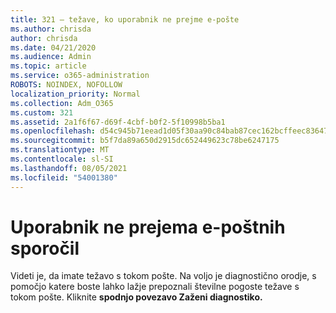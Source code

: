 ```yaml
---
title: 321 – težave, ko uporabnik ne prejme e-pošte
ms.author: chrisda
author: chrisda
ms.date: 04/21/2020
ms.audience: Admin
ms.topic: article
ms.service: o365-administration
ROBOTS: NOINDEX, NOFOLLOW
localization_priority: Normal
ms.collection: Adm_O365
ms.custom: 321
ms.assetid: 2a1f6f67-d69f-4cbf-b0f2-5f10998b5ba1
ms.openlocfilehash: d54c945b71eead1d05f30aa90c84bab87cec162bcffeec836471b5a25c5055e6
ms.sourcegitcommit: b5f7da89a650d2915dc652449623c78be6247175
ms.translationtype: MT
ms.contentlocale: sl-SI
ms.lasthandoff: 08/05/2021
ms.locfileid: "54001380"
---
```

# <a name="a-user-isnt-receiving-email-messages"></a>Uporabnik ne prejema e-poštnih sporočil

Videti je, da imate težavo s tokom pošte. Na voljo je diagnostično orodje, s pomočjo katere boste lahko lažje prepoznali številne pogoste težave s tokom pošte. Kliknite **spodnjo povezavo Zaženi diagnostiko.**
 